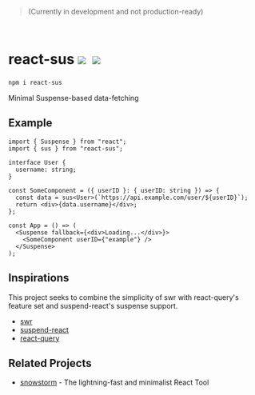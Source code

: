 > (Currently in development and not production-ready)

<br/>

<h1>
  react-sus
  <a href="https://bundlephobia.com/result?p=react-sus@latest"><img src="https://img.shields.io/bundlephobia/minzip/react-sus@latest?label=bundle%20size&style=flat&colorA=000000&colorB=000000"/></a>&nbsp;
  <a href="https://www.npmjs.com/package/react-sus"><img src="https://img.shields.io/npm/v/react-sus?style=flat&colorA=000000&colorB=000000"/></a>
</h1>
<h3></h3>

```bash
npm i react-sus
```

Minimal Suspense-based data-fetching

## Example

```tsx
import { Suspense } from "react";
import { sus } from "react-sus";

interface User {
  username: string;
}

const SomeComponent = ({ userID }: { userID: string }) => {
  const data = sus<User>(`https://api.example.com/user/${userID}`);
  return <div>{data.username}</div>;
};

const App = () => (
  <Suspense fallback={<div>Loading...</div>}>
    <SomeComponent userID={"example"} />
  </Suspense>
);
```

## Inspirations

This project seeks to combine the simplicity of swr with react-query's feature set and suspend-react's suspense support.

- [swr](https://github.com/vercel/swr)
- [suspend-react](https://github.com/pmndrs/suspend-react)
- [react-query](https://github.com/tannerlinsley/react-query)

## Related Projects

- [snowstorm](https://github.com/explodingcamera/snowstorm) - The lightning-fast and minimalist React Tool
